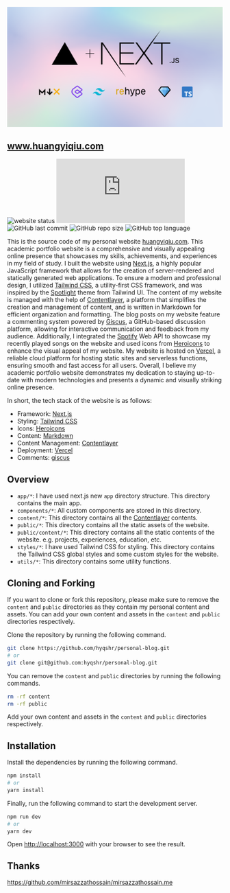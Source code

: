 ![Tech Stack](public/images/msh-nextjs.png)

## www.huangyiqiu.com

![website status](https://img.shields.io/website?down_color=red&down_message=offline&up_color=green&up_message=online&url=https%3A%2F%2Fmirsazzathossain.me&style=flat-square) ![GitHub](https://img.shields.io/github/license/mirsazzathossain/mirsazzathossain.me?style=flat-square) ![GitHub last commit](https://img.shields.io/github/last-commit/hyqshr/personal-blog?style=flat-square) ![GitHub repo size](https://img.shields.io/github/repo-size/hyqshr/personal-blog?style=flat-square) ![GitHub top language](https://img.shields.io/github/languages/top/hyqshr/personal-blog?style=flat-square)

This is the source code of my personal website [huangyiqiu.com](https://huangyiqiu.com). This academic portfolio website is a comprehensive and visually appealing online presence that showcases my skills, achievements, and experiences in my field of study. I built the website using [Next.js](https://nextjs.org/), a highly popular JavaScript framework that allows for the creation of server-rendered and statically generated web applications. To ensure a modern and professional design, I utilized [Tailwind CSS](https://tailwindcss.com/), a utility-first CSS framework, and was inspired by the [Spotlight](https://spotlight.tailwindui.com/) theme from Tailwind UI. The content of my website is managed with the help of [Contentlayer](https://www.contentlayer.dev/), a platform that simplifies the creation and management of content, and is written in Markdown for efficient organization and formatting. The blog posts on my website feature a commenting system powered by [Giscus](https://giscus.app/), a GitHub-based discussion platform, allowing for interactive communication and feedback from my audience. Additionally, I integrated the [Spotify](https://www.spotify.com/) Web API to showcase my recently played songs on the website and used icons from [Heroicons](https://heroicons.com/) to enhance the visual appeal of my website. My website is hosted on [Vercel](https://vercel.com/), a reliable cloud platform for hosting static sites and serverless functions, ensuring smooth and fast access for all users. Overall, I believe my academic portfolio website demonstrates my dedication to staying up-to-date with modern technologies and presents a dynamic and visually striking online presence.

In short, the tech stack of the website is as follows:

- Framework: [Next.js](https://nextjs.org/)
- Styling: [Tailwind CSS](https://tailwindcss.com/)
- Icons: [Heroicons](https://heroicons.com/)
- Content: [Markdown](https://www.markdownguide.org/)
- Content Management: [Contentlayer](https://www.contentlayer.dev/)
- Deployment: [Vercel](https://vercel.com/)
- Comments: [giscus](https://giscus.app/)

## Overview

- `app/*`: I have used next.js new `app` directory structure. This directory contains the main app.
- `components/*`: All custom components are stored in this directory.
- `content/*`: This directory contains all the [Contentlayer](https://contentlayer.dev/) contents.
- `public/*`: This directory contains all the static assets of the website.
- `public/content/*`: This directory contains all the static contents of the website. e.g. projects, experiences, education, etc.
- `styles/*`: I have used Tailwind CSS for styling. This directory contains the Tailwind CSS global styles and some custom styles for the website.
- `utils/*`: This directory contains some utility functions.

## Cloning and Forking

If you want to clone or fork this repository, please make sure to remove the `content` and `public` directories as they contain my personal content and assets. You can add your own content and assets in the `content` and `public` directories respectively.

Clone the repository by running the following command.

```bash
git clone https://github.com/hyqshr/personal-blog.git
# or
git clone git@github.com:hyqshr/personal-blog.git
```

You can remove the `content` and `public` directories by running the following commands.

```bash
rm -rf content
rm -rf public
```

Add your own content and assets in the `content` and `public` directories respectively.

## Installation

Install the dependencies by running the following command.

```bash
npm install
# or
yarn install
```

Finally, run the following command to start the development server.

```bash
npm run dev
# or
yarn dev
```

Open [http://localhost:3000](http://localhost:3000) with your browser to see the result.

## Thanks
https://github.com/mirsazzathossain/mirsazzathossain.me